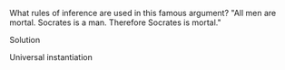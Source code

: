 What rules of inference are used in this famous argument? "All men are mortal. Socrates is a man. Therefore Socrates is mortal."

Solution

Universal instantiation